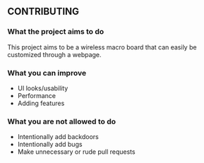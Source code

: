 ## CONTRIBUTING

### What the project aims to do

This project aims to be a wireless macro board that can easily be customized through a webpage.

### What you can improve

- UI looks/usability
- Performance
- Adding features

### What you are not allowed to do

- Intentionally add backdoors
- Intentionally add bugs
- Make unnecessary or rude pull requests 